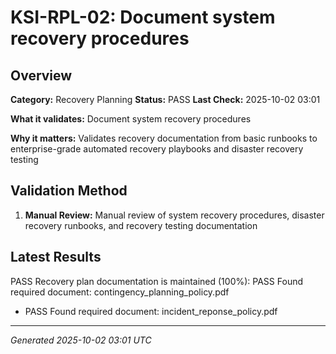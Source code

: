 # KSI-RPL-02: Document system recovery procedures

## Overview

**Category:** Recovery Planning
**Status:** PASS
**Last Check:** 2025-10-02 03:01

**What it validates:** Document system recovery procedures

**Why it matters:** Validates recovery documentation from basic runbooks to enterprise-grade automated recovery playbooks and disaster recovery testing

## Validation Method

1. **Manual Review:** Manual review of system recovery procedures, disaster recovery runbooks, and recovery testing documentation

## Latest Results

PASS Recovery plan documentation is maintained (100%): PASS Found required document: contingency_planning_policy.pdf
- PASS Found required document: incident_reponse_policy.pdf

---
*Generated 2025-10-02 03:01 UTC*